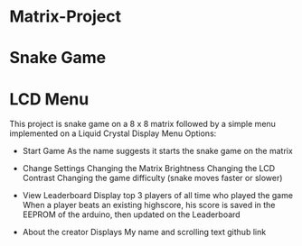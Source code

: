 # Matrix-Project
# Snake Game
# LCD Menu 

This project is snake game on a 8 x 8 matrix followed by a simple menu implemented on a Liquid Crystal Display
Menu Options:
 - Start Game
    As the name suggests it starts the snake game on the matrix
    
 - Change Settings
    Changing the Matrix Brightness
    Changing the LCD Contrast
    Changing the game difficulty (snake moves faster or slower)
    
 - View Leaderboard
    Display top 3 players of all time who played the game
    When a player beats an existing highscore, his score is saved in the EEPROM of the arduino, then updated on the Leaderboard
    
 - About the creator
    Displays My name and scrolling text github link





